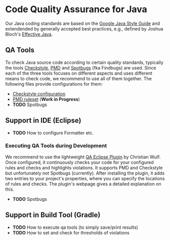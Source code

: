 # Code Quality Assurance for Java

Our Java coding standards are based on the [Google Java Style Guide](https://google.github.io/styleguide/javaguide.html) and
extendended by generally accepted best practices, e.g., defined by Joshua Bloch's 
[Effective Java](https://www.safaribooksonline.com/library/view/effective-java-3rd/9780134686097).

## QA Tools

To check Java source code according to certain quality standards, typically the tools [Checkstyle](https://checkstyle.org/), [PMD](https://pmd.github.io) and [Spotbugs](https://spotbugs.github.io/) (fka Findbugs) are used. Since each of the three tools focuses on different aspects and uses different means to check code, we recommend to use all of them together. The following files provide configurations for them:

* [Checkstyle configuration](checkstyle.xml)
* [PMD ruleset](pmd.xml) (**Work in Progress**)
* **TODO** Spotbugs

## Support in IDE (Eclipse)

* **TODO** How to configure Formatter etc. 

### Executing QA Tools during Development

We recommend to use the lightweight [QA Eclipse Plugin](https://github.com/ChristianWulf/qa-eclipse-plugin) by Christian Wulf. Once configured, it continuously checks your code for your configured rules and checks and highlights violations. It supports PMD and Checkstyle but unfortunately not Spotbugs (currently). After installing the plugin, it adds two entries to your project's properties, where you can specify the locations of rules and checks. The plugin's webpage gives a detailed explanation on this.

* **TODO** Spotbugs

## Support in Build Tool (Gradle)

* **TODO** How to execute qa tools (to simply save/print results)
* **TODO** How to set and check for thresholds of violations
